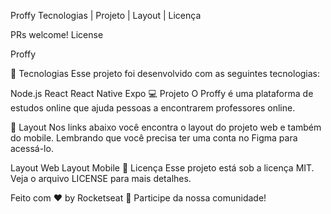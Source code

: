 Proffy
Tecnologias   |    Projeto   |    Layout   |    Licença

PRs welcome! License


Proffy

🚀 Tecnologias
Esse projeto foi desenvolvido com as seguintes tecnologias:

Node.js
React
React Native
Expo
💻 Projeto
O Proffy é uma plataforma de estudos online que ajuda pessoas a encontrarem professores online.

🔖 Layout
Nos links abaixo você encontra o layout do projeto web e também do mobile. Lembrando que você precisa ter uma conta no Figma para acessá-lo.

Layout Web
Layout Mobile
📝 Licença
Esse projeto está sob a licença MIT. Veja o arquivo LICENSE para mais detalhes.

Feito com ♥ by Rocketseat 👋 Participe da nossa comunidade!
